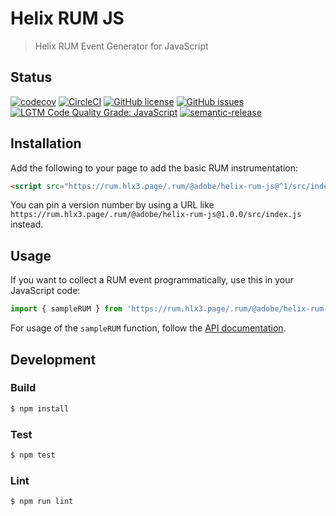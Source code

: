 # Helix RUM JS

> Helix RUM Event Generator for JavaScript

## Status
[![codecov](https://img.shields.io/codecov/c/github/adobe/helix-rum-js.svg)](https://codecov.io/gh/adobe/helix-rum-js)
[![CircleCI](https://img.shields.io/circleci/project/github/adobe/helix-rum-js.svg)](https://circleci.com/gh/adobe/helix-rum-js)
[![GitHub license](https://img.shields.io/github/license/adobe/helix-rum-js.svg)](https://github.com/adobe/helix-rum-js/blob/master/LICENSE.txt)
[![GitHub issues](https://img.shields.io/github/issues/adobe/helix-rum-js.svg)](https://github.com/adobe/helix-rum-js/issues)
[![LGTM Code Quality Grade: JavaScript](https://img.shields.io/lgtm/grade/javascript/g/adobe/helix-rum-js.svg?logo=lgtm&logoWidth=18)](https://lgtm.com/projects/g/adobe/helix-rum-js)
[![semantic-release](https://img.shields.io/badge/%20%20%F0%9F%93%A6%F0%9F%9A%80-semantic--release-e10079.svg)](https://github.com/semantic-release/semantic-release)

## Installation

Add the following to your page to add the basic RUM instrumentation:

```html
<script src="https://rum.hlx3.page/.rum/@adobe/helix-rum-js@^1/src/index.js" type="module"></script>
```

You can pin a version number by using a URL like `https://rum.hlx3.page/.rum/@adobe/helix-rum-js@1.0.0/src/index.js` instead.

## Usage

If you want to collect a RUM event programmatically, use this in your JavaScript code:


```javascript
import { sampleRUM } from 'https://rum.hlx3.page/.rum/@adobe/helix-rum-js@^1/src/index.js';
```

For usage of the `sampleRUM` function, follow the [API documentation](docs/API.md).

## Development

### Build

```bash
$ npm install
```

### Test

```bash
$ npm test
```

### Lint

```bash
$ npm run lint
```
